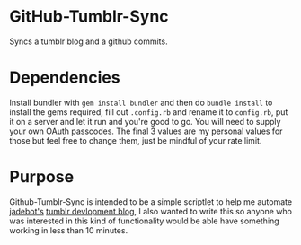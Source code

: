 # GitHub-Tumblr-Sync
Syncs a tumblr blog and a github commits.

# Dependencies
Install bundler with `gem install bundler` and then do `bundle install` to install the gems required, fill out `.config.rb` and rename it to `config.rb`, put it on a server and let it run and you're good to go. You will need to supply your own OAuth passcodes. The final 3 values are my personal values for those but feel free to change them, just be mindful of your rate limit.

# Purpose
Github-Tumblr-Sync is intended to be a simple scriptlet to help me automate [jadebot's](https://github.com/oct2pus/jadebot) [tumblr devlopment blog](https://jadebot-discord.tumblr.com/), I also wanted to write this so anyone who was interested in this kind of functionality would be able have something working in less than 10 minutes.

